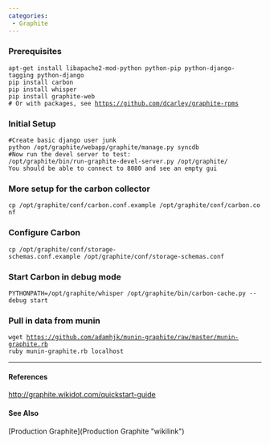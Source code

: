 ```yaml
---
categories:
 - Graphite
---
```

### Prerequisites

`apt-get install libapache2-mod-python python-pip python-django-tagging python-django`\
`pip install carbon`\
`pip install whisper`\
`pip install graphite-web`\
`# Or with packages, see `[`https://github.com/dcarley/graphite-rpms`](https://github.com/dcarley/graphite-rpms)

### Initial Setup

`#Create basic django user junk`\
`python /opt/graphite/webapp/graphite/manage.py syncdb`\
`#Now run the devel server to test:`\
`/opt/graphite/bin/run-graphite-devel-server.py /opt/graphite/`
`You should be able to connect to 8080 and see an empty gui`

### More setup for the carbon collector

`cp /opt/graphite/conf/carbon.conf.example /opt/graphite/conf/carbon.conf`

### Configure Carbon

`cp /opt/graphite/conf/storage-schemas.conf.example /opt/graphite/conf/storage-schemas.conf`

### Start Carbon in debug mode

`PYTHONPATH=/opt/graphite/whisper /opt/graphite/bin/carbon-cache.py --debug start`

### Pull in data from munin

`wget `[`https://github.com/adamhjk/munin-graphite/raw/master/munin-graphite.rb`](https://github.com/adamhjk/munin-graphite/raw/master/munin-graphite.rb)\
`ruby munin-graphite.rb localhost`

* * * * *

#### References

<http://graphite.wikidot.com/quickstart-guide>

#### See Also

[Production Graphite](Production Graphite "wikilink")


